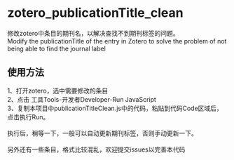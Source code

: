 # zotero_publicationTitle_clean
修改zotero中条目的期刊名，以解决查找不到期刊标签的问题。<br>
Modify the publicationTitle of the entry in Zotero to solve the problem of not being able to find the journal label

## 使用方法
1、打开zotero，选中需要修改的条目<br>
2、点击 工具Tools-开发者Developer-Run JavaScript<br>
3、复制本项目中publicationTitleClean.js中的代码，粘贴到代码Code区域后，点击执行Run。<br>
<br>
执行后，稍等一下，一般可以自动更新期刊标签，否则手动更新一下。<br>
<br>
另外还有一些条目，格式比较混乱，欢迎提交issues以完善本代码


